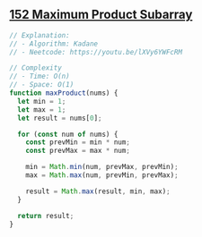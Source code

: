 ## [152 Maximum Product Subarray](https://leetcode.com/problems/maximum-product-subarray/description/)

<!-- notecardId: 1755630771211 -->

```js
// Explanation:
// - Algorithm: Kadane
// - Neetcode: https://youtu.be/lXVy6YWFcRM

// Complexity
// - Time: O(n)
// - Space: O(1)
function maxProduct(nums) {
  let min = 1;
  let max = 1;
  let result = nums[0];

  for (const num of nums) {
    const prevMin = min * num;
    const prevMax = max * num;

    min = Math.min(num, prevMax, prevMin);
    max = Math.max(num, prevMin, prevMax);

    result = Math.max(result, min, max);
  }

  return result;
}
```
